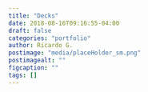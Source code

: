 ```yaml
---
title: "Decks"
date: 2018-08-16T09:16:55-04:00
draft: false
categories: "portfolio"
author: Ricardo G.
postimage: "media/placeHolder_sm.png"
postimagealt: ""
figcaption: ""
tags: []
---
```

